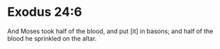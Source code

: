 # Exodus 24:6

And Moses took half of the blood, and put [it] in basons; and half of the blood he sprinkled on the altar.